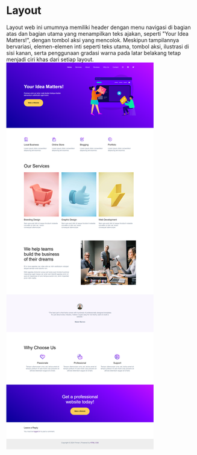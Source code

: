 # Layout
Layout web ini umumnya memiliki header dengan menu navigasi di bagian atas dan bagian utama yang menampilkan teks ajakan, seperti "Your Idea Matters!", dengan tombol aksi yang mencolok. Meskipun tampilannya bervariasi, elemen-elemen inti seperti teks utama, tombol aksi, ilustrasi di sisi kanan, serta penggunaan gradasi warna pada latar belakang tetap menjadi ciri khas dari setiap layout. 
<img src="img/layout.png">